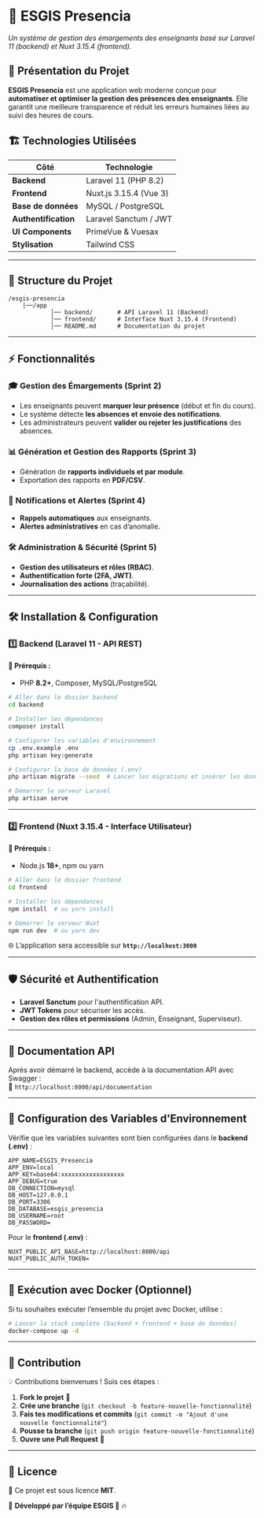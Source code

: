 # **📌 ESGIS Presencia**  
_Un système de gestion des émargements des enseignants basé sur Laravel 11 (backend) et Nuxt 3.15.4 (frontend)._  

## 🚀 **Présentation du Projet**  
**ESGIS Presencia** est une application web moderne conçue pour **automatiser et optimiser la gestion des présences des enseignants**. Elle garantit une meilleure transparence et réduit les erreurs humaines liées au suivi des heures de cours.  

## 🏗 **Technologies Utilisées**  
| Côté | Technologie |
|------|------------|
| **Backend** | Laravel 11 (PHP 8.2) |
| **Frontend** | Nuxt.js 3.15.4 (Vue 3) |
| **Base de données** | MySQL / PostgreSQL |
| **Authentification** | Laravel Sanctum / JWT |
| **UI Components** | PrimeVue & Vuesax |
| **Stylisation** | Tailwind CSS |

---

## 📂 **Structure du Projet**  
```
/esgis-presencia
    |──/app
            │── backend/       # API Laravel 11 (Backend)
            │── frontend/      # Interface Nuxt 3.15.4 (Frontend)
            │── README.md      # Documentation du projet
```

---

## ⚡ **Fonctionnalités**  
### 🎓 **Gestion des Émargements (Sprint 2)**
- Les enseignants peuvent **marquer leur présence** (début et fin du cours).
- Le système détecte **les absences et envoie des notifications**.
- Les administrateurs peuvent **valider ou rejeter les justifications** des absences.

### 📊 **Génération et Gestion des Rapports (Sprint 3)**
- Génération de **rapports individuels et par module**.
- Exportation des rapports en **PDF/CSV**.

### 🔔 **Notifications et Alertes (Sprint 4)**
- **Rappels automatiques** aux enseignants.
- **Alertes administratives** en cas d’anomalie.

### 🛠 **Administration & Sécurité (Sprint 5)**
- **Gestion des utilisateurs et rôles (RBAC)**.
- **Authentification forte (2FA, JWT)**.
- **Journalisation des actions** (traçabilité).

---

## 🛠 **Installation & Configuration**  

### **1️⃣ Backend (Laravel 11 - API REST)**  
#### 📌 Prérequis :  
- PHP **8.2+**, Composer, MySQL/PostgreSQL  

```bash
# Aller dans le dossier backend
cd backend

# Installer les dépendances
composer install

# Configurer les variables d'environnement
cp .env.example .env
php artisan key:generate

# Configurer la base de données (.env)
php artisan migrate --seed  # Lancer les migrations et insérer les données initiales

# Démarrer le serveur Laravel
php artisan serve
```

---

### **2️⃣ Frontend (Nuxt 3.15.4 - Interface Utilisateur)**  
#### 📌 Prérequis :  
- Node.js **18+**, npm ou yarn  

```bash
# Aller dans le dossier frontend
cd frontend

# Installer les dépendances
npm install  # ou yarn install

# Démarrer le serveur Nuxt
npm run dev  # ou yarn dev
```
🌐 L’application sera accessible sur **`http://localhost:3000`**  

---

## 🛡 **Sécurité et Authentification**  
- **Laravel Sanctum** pour l'authentification API.  
- **JWT Tokens** pour sécuriser les accès.  
- **Gestion des rôles et permissions** (Admin, Enseignant, Superviseur).  

---

## 🔄 **Documentation API**  
Après avoir démarré le backend, accède à la documentation API avec Swagger :  
📜 `http://localhost:8000/api/documentation`  

---

## 📌 **Configuration des Variables d'Environnement**  
Vérifie que les variables suivantes sont bien configurées dans le **backend (.env)** :  

```
APP_NAME=ESGIS_Presencia
APP_ENV=local
APP_KEY=base64:xxxxxxxxxxxxxxxxxx
APP_DEBUG=true
DB_CONNECTION=mysql
DB_HOST=127.0.0.1
DB_PORT=3306
DB_DATABASE=esgis_presencia
DB_USERNAME=root
DB_PASSWORD=
```

Pour le **frontend (.env)** :  

```
NUXT_PUBLIC_API_BASE=http://localhost:8000/api
NUXT_PUBLIC_AUTH_TOKEN=
```

---

## 🐳 **Exécution avec Docker (Optionnel)**  
Si tu souhaites exécuter l’ensemble du projet avec Docker, utilise :  
```bash
# Lancer la stack complète (backend + frontend + base de données)
docker-compose up -d
```

---

## 🤝 **Contribution**  
💡 Contributions bienvenues ! Suis ces étapes :  
1. **Fork le projet** 📌  
2. **Crée une branche** (`git checkout -b feature-nouvelle-fonctionnalité`)  
3. **Fais tes modifications et commits** (`git commit -m "Ajout d'une nouvelle fonctionnalité"`)  
4. **Pousse ta branche** (`git push origin feature-nouvelle-fonctionnalité`)  
5. **Ouvre une Pull Request** 🚀  

---

## 📜 **Licence**  
📌 Ce projet est sous licence **MIT**.  

🔗 **Développé par l’équipe ESGIS 🚀**  🔥